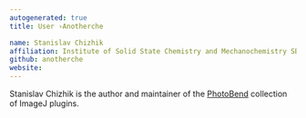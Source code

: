 ```yaml
---
autogenerated: true
title: User ›Anotherche

name: Stanislav Chizhik
affiliation: Institute of Solid State Chemistry and Mechanochemistry SB RAS, Novosibirsk State University
github: anotherche
website: 
---
```


Stanislav Chizhik is the author and maintainer of the [PhotoBend](/plugins/photobend) collection of ImageJ plugins.
